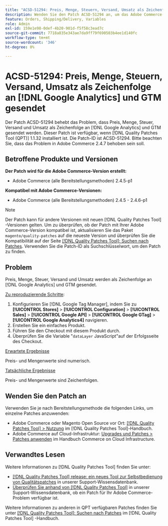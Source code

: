 ```yaml
---
title: "ACSD-51294: Preis, Menge, Steuern, Versand, Umsatz als Zeichenfolge an [!DNL Google Analytics] und GTM gesendet"
description: Wenden Sie den Patch ACSD-51294 an, um das Adobe Commerce-Problem zu beheben, bei dem Preis, Menge, Steuer, Versand und Umsatz als Zeichenfolge an [!DNL Google Analytics] und GTM gesendet werden.
feature: Orders, Shipping/Delivery, Variables
role: Admin
exl-id: 159e1e98-0def-4b20-901d-f5f58c3ead7c
source-git-commit: 7718a835e343ae7da9ff79f690503b4ee1d140fc
workflow-type: tm+mt
source-wordcount: '346'
ht-degree: 0%

---
```


# ACSD-51294: Preis, Menge, Steuern, Versand, Umsatz als Zeichenfolge an [!DNL Google Analytics] und GTM gesendet

Der Patch ACSD-51294 behebt das Problem, dass Preis, Menge, Steuer, Versand und Umsatz als Zeichenfolge an [!DNL Google Analytics] und GTM gesendet werden. Dieser Patch ist verfügbar, wenn [!DNL Quality Patches Tool (QPT)] 1.1.32 installiert ist. Die Patch-ID ist ACSD-51294. Bitte beachten Sie, dass das Problem in Adobe Commerce 2.4.7 behoben sein soll.

## Betroffene Produkte und Versionen

**Der Patch wird für die Adobe Commerce-Version erstellt:**

* Adobe Commerce (alle Bereitstellungsmethoden) 2.4.5-p1

**Kompatibel mit Adobe Commerce-Versionen:**

* Adobe Commerce (alle Bereitstellungsmethoden) 2.4.5 - 2.4.6-p1

>[!NOTE]
>
>Der Patch kann für andere Versionen mit neuen [!DNL Quality Patches Tool] -Versionen gelten. Um zu überprüfen, ob der Patch mit Ihrer Adobe Commerce-Version kompatibel ist, aktualisieren Sie das Paket `magento/quality-patches` auf die neueste Version und überprüfen Sie die Kompatibilität auf der Seite [[!DNL Quality Patches Tool]: Suchen nach Patches](<https://experienceleague.adobe.com/tools/commerce-quality-patches/index.html>). Verwenden Sie die Patch-ID als Suchschlüsselwort, um den Patch zu finden.

## Problem

Preis, Menge, Steuer, Versand und Umsatz werden als Zeichenfolge an [!DNL Google Analytics] und GTM gesendet.

<u>Zu reproduzierende Schritte</u>:

1. Konfigurieren Sie [!DNL Google Tag Manager], indem Sie zu **[!UICONTROL Stores]** > **[!UICONTROL Configuration]** > **[!UICONTROL Sales]** > **[!UICONTROL Google API]** > **[!UICONTROL Google GTag]** > **[!UICONTROL Google Analytics4]** navigieren.
2. Erstellen Sie ein einfaches Produkt.
3. Führen Sie den Checkout mit diesem Produkt durch.
4. Überprüfen Sie die Variable &quot;`dataLayer` JavaScript&quot;auf der Erfolgsseite des Checkout.

<u>Erwartete Ergebnisse</u>

Preis- und Mengenwerte sind numerisch.

<u>Tatsächliche Ergebnisse</u>

Preis- und Mengenwerte sind Zeichenfolgen.

## Wenden Sie den Patch an

Verwenden Sie je nach Bereitstellungsmethode die folgenden Links, um einzelne Patches anzuwenden:

* Adobe Commerce oder Magento Open Source vor Ort: [[!DNL Quality Patches Tool] > Nutzung](<https://experienceleague.adobe.com/docs/commerce-operations/tools/quality-patches-tool/usage.html>) im [!DNL Quality Patches Tool]-Handbuch.
* Adobe Commerce auf Cloud-Infrastruktur: [Upgrades und Patches > Patches anwenden](https://experienceleague.adobe.com/docs/commerce-cloud-service/user-guide/develop/upgrade/apply-patches.html) im Handbuch Commerce on Cloud Infrastructure.

## Verwandtes Lesen

Weitere Informationen zu [!DNL Quality Patches Tool] finden Sie unter:

* [[!DNL Quality Patches Tool] release: ein neues Tool zur Selbstbedienung von Qualitätspatches](/help/announcements/adobe-commerce-announcements/magento-quality-patches-released-new-tool-to-self-serve-quality-patches.md) in unserer Support-Wissensdatenbank.
* [Überprüfen Sie anhand von  [!DNL Quality Patches Tool]](/help/support-tools/patches-available-in-qpt-tool/check-patch-for-magento-issue-with-magento-quality-patches.md) in unserer Support-Wissensdatenbank, ob ein Patch für Ihr Adobe Commerce-Problem verfügbar ist.

Weitere Informationen zu anderen in QPT verfügbaren Patches finden Sie unter [[!DNL Quality Patches Tool]: Suchen nach Patches](<https://experienceleague.adobe.com/tools/commerce-quality-patches/index.html>) im [!DNL Quality Patches Tool] -Handbuch.
